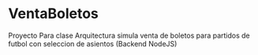 # VentaBoletos
Proyecto Para clase Arquitectura simula venta de boletos para partidos de futbol con seleccion de asientos (Backend NodeJS)

